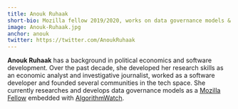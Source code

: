 ```yaml
---
title: Anouk Ruhaak
short-bio: Mozilla fellow 2019/2020, works on data governance models & data trusts
image: Anouk-Ruhaak.jpg
anchor: anouk
twitter: https://twitter.com/AnoukRuhaak
---
```


**Anouk Ruhaak** has a background in political economics and software development. Over the past decade, she developed her research skills as an economic analyst and investigative journalist, worked as a software developer and founded several communities in the tech space. She currently researches and develops data governance models as a [Mozilla Fellow](https://www.mozillapulse.org/profile/2467) embedded with [AlgorithmWatch](https://algorithmwatch.org/en/).
